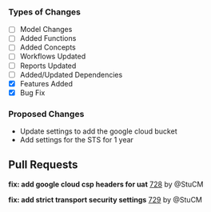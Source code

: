 ### Types of Changes
- [ ] Model Changes
- [ ] Added Functions
- [ ] Added Concepts
- [ ] Workflows Updated
- [ ] Reports Updated
- [ ] Added/Updated Dependencies
- [x] Features Added
- [x] Bug Fix

### Proposed Changes
- Update settings to add the google cloud bucket
- Add settings for the STS for 1 year

## Pull Requests

**fix: add google cloud csp headers for uat**
[728](https://github.com/flaxandteal/coral-arches/pull/728) by @StuCM

**fix: add strict transport security settings**
[729](https://github.com/flaxandteal/coral-arches/pull/729) by @StuCM

